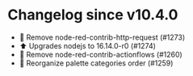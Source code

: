 # Changelog since v10.4.0
- 🔨 Remove node-red-contrib-http-request (#1273) 
- ⬆️ Upgrades nodejs to 16.14.0-r0 (#1274) 
- 🔨 Remove node-red-contrib-actionflows (#1260) 
- 🔨 Reorganize palette categories  order (#1259) 
